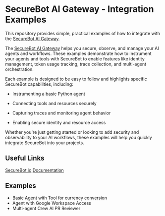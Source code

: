 # SecureBot AI Gateway - Integration Examples
This repository provides simple, practical examples of how to integrate with the [SecureBot AI Gateway](https://securebot.io).

The [SecureBot AI Gateway](https://securebot.io) helps you secure, observe, and manage your AI agents and workflows. These examples demonstrate how to instrument your agents and tools with SecureBot to enable features like identity management, token usage tracking, trace collection, and multi-agent orchestration.

Each example is designed to be easy to follow and highlights specific SecureBot capabilities, including:

- Instrumenting a basic Python agent

- Connecting tools and resources securely

- Capturing traces and monitoring agent behavior

- Enabling secure identity and resource access

Whether you're just getting started or looking to add security and observability to your AI workflows, these examples will help you quickly integrate SecureBot into your projects.

## Useful Links
[SecureBot.io](https://securebot.io)
[Documentation](https://docs.securebot.io)

## Examples
- Basic Agent with Tool for currency conversion
- Agent with Google Workspace Access
- Multi-agent Crew AI PR Reviewer

